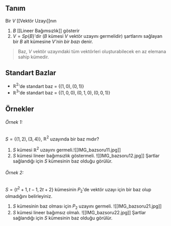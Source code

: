 ## Tanım
Bir $V$ [[Vektör Uzayı]]nın
1. $B$ [[Lineer Bağımsızlık]] gösterir
2. $V=Sp\lbrace B\rbrace$'dir ($B$ kümesi $V$ vektör uzayını germelidir)
şartlarını sağlayan bir $B$ alt kümesine *$V$'nin bir bazı* denir.

> Baz, $V$ vektör uzayındaki tüm vektörleri oluşturabilecek en az elemana sahip kümedir.

## Standart Bazlar
- $\mathbb{R}^2$'de standart baz = $\lbrace(1,0),(0,1)\rbrace$
- $\mathbb{R}^3$'de standart baz = $\lbrace(1,0,0),(0,1,0),(0,0,1)\rbrace$

## Örnekler
###### Örnek 1:
$S=\lbrace(1,2),(3,4)\rbrace$, $\mathbb{R}^2$ uzayında bir baz mıdır?
1. $S$ kümesi $\mathbb{R}^2$ uzayını germeli.![[IMG_bazsoru11.jpg]]
2. $S$ kümesi lineer bağımsızlık göstermeli. ![[IMG_bazsoru12.jpg]]
Şartlar sağlandığı için $S$ kümesinin baz olduğu görülür.

###### Örnek 2:
$S=\lbrace t^2+1,t-1,2t+2\rbrace$ kümesinin $P_2$'de vektör uzayı için bir baz olup olmadığını belirleyiniz.
1. $S$ kümesinin baz olması için $P_2$ uzayını germeli. ![[IMG_bazsoru21.jpg]]
2. $S$ kümesi lineer bağımsız olmalı. ![[IMG_bazsoru22.jpg]]
Şartlar sağlandığı için $S$ kümesinin baz olduğu görülür.